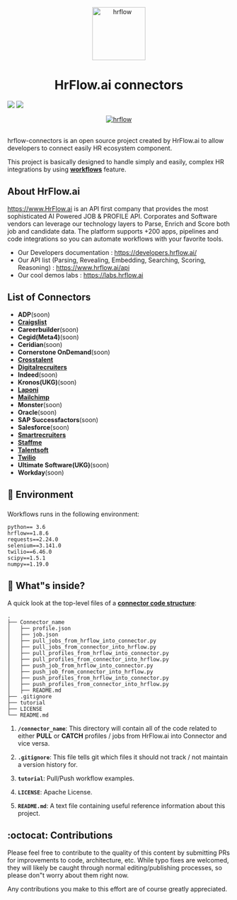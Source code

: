 <p align="center">
  <a href="https://hrflow.ai">
    <img alt="hrflow" src="https://img.riminder.net/logo-hrflow.svg" width="120" />
  </a>
</p>
<h1 align="center">
  HrFlow.ai connectors
</h1>

![](https://img.shields.io/github/v/release/Riminder/hrflow-connectors) ![](https://img.shields.io/github/license/Riminder/hrflow-connectors)


<p align="center">
  <a href="https://hrflow.ai">
    <img alt="hrflow" src="https://hrflow.ai/new/img/home/corporate.svg"/>
  </a>
</p>

<br/>
  hrflow-connectors is an open source project created by HrFlow.ai 
to allow developers to connect easily HR ecosystem component.

This project is basically designed to handle simply and easily,
complex HR integrations by using [**workflows**](https://developers.hrflow.ai/products-1/workflows) feature.
<br/>


## About HrFlow.ai
  https://www.HrFlow.ai is an API first company that provides the most sophisticated AI Powered JOB & PROFILE API. Corporates and Software vendors can leverage our technology layers to Parse, Enrich and Score both job and candidate data. The platform supports +200 apps, pipelines and code integrations so you can automate workflows with your favorite tools.
  - Our Developers documentation : https://developers.hrflow.ai/
  - Our API list (Parsing, Revealing, Embedding, Searching, Scoring, Reasoning) : https://www.hrflow.ai/api
  - Our cool demos labs : https://labs.hrflow.ai

## List of Connectors
- **ADP**(soon)
- [**Craigslist**](https://github.com/Riminder/hrflow-connectors/tree/master/Craigslist)
- **Careerbuilder**(soon)
- **Cegid(Meta4)**(soon)
- **Ceridian**(soon)
- **Cornerstone OnDemand**(soon)
- [**Crosstalent**](https://github.com/Riminder/hrflow-connectors/tree/master/Crosstalent)
- [**Digitalrecruiters**](https://github.com/Riminder/hrflow-connectors/tree/master/Digitalrecruiters)
- **Indeed**(soon)
- **Kronos(UKG)**(soon)
- [**Laponi**](https://github.com/Riminder/hrflow-connectors/tree/master/Laponi)
- [**Mailchimp**](https://github.com/Riminder/hrflow-connectors/tree/master/Mailchimp)
- **Monster**(soon)
- **Oracle**(soon)
- **SAP Successfactors**(soon)
- **Salesforce**(soon)
- [**Smartrecruiters**](https://github.com/Riminder/hrflow-connectors/tree/master/Smartrecruiters)
- [**Staffme**](https://github.com/Riminder/hrflow-connectors/tree/master/Staffme)
- [**Talentsoft**]((https://github.com/Riminder/hrflow-connectors/tree/master/Talentsoft))
- [**Twilio**](https://github.com/Riminder/hrflow-connectors/tree/master/Twilio)
- **Ultimate Software(UKG)**(soon)
- **Workday**(soon)
    

## 🚀 Environment
### 
Workflows runs in the following environment:

    python== 3.6
    hrflow==1.8.6
    requests==2.24.0
    selenium==3.141.0
    twilio==6.46.0
    scipy==1.5.1
    numpy==1.19.0

## 🧐 What"s inside?

  A quick look at the top-level files of a [**connector code structure**](https://github.com/Riminder/hrflow-connectors/tree/master/.ExampleConnector):


    .
    ├── Connector_name
    │   ├── profile.json 
    │   ├── job.json
    │   ├── pull_jobs_from_hrflow_into_connector.py 
    │   ├── pull_jobs_from_connector_into_hrflow.py
    │   ├── pull_profiles_from_hrflow_into_connector.py 
    │   ├── pull_profiles_from_connector_into_hrflow.py
    │   ├── push_job_from_hrflow_into_connector.py 
    │   ├── push_job_from_connector_into_hrflow.py
    │   ├── push_profiles_from_hrflow_into_connector.py 
    │   ├── push_profiles_from_connector_into_hrflow.py    
    │   ├── README.md
    ├── .gitignore
    ├── tutorial
    ├── LICENSE
    └── README.md

  1.  **`/connector_name`**: This directory will contain
      all of the code related to either **PULL** or **CATCH**
      profiles / jobs from HrFlow.ai into Connector and vice versa.

  2.  **`.gitignore`**: This file tells git which files it should not track / not maintain a version history for.

  3.  **`tutorial`**: Pull/Push workflow examples.
      
  4.  **`LICENSE`**: Apache License.

  5. **`README.md`**: A text file containing useful reference information about this project.

## :octocat: Contributions

  Please feel free to contribute to the quality of this content by
  submitting PRs for improvements to code, architecture, etc. 
  While typo fixes are welcomed, they will likely be caught through 
  normal editing/publishing processes, so please don"t worry about 
  them right now.

  Any contributions you make to this effort are of course greatly 
  appreciated.
